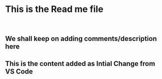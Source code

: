 <h1>This is the Read me file</h1>
<br>
<h2>We shall keep on adding comments/description here</h2>

<h2>This is the content added as Intial Change from VS Code <h2>
